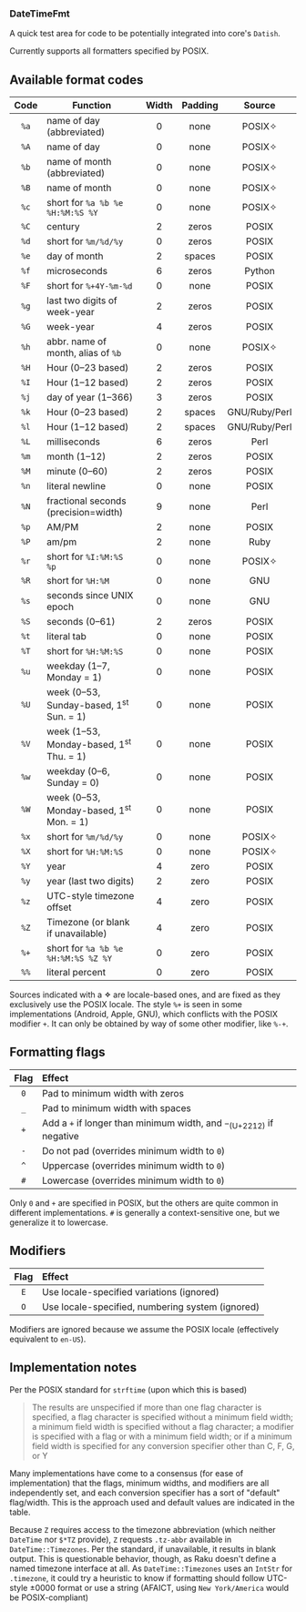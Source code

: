 ### DateTimeFmt

A quick test area for code to be potentially integrated into core's `Datish`.

Currently supports all formatters specified by POSIX.

## Available format codes

| Code   | Function                            | Width | Padding | Source |
|:------:| ----------------------------------- |:-----:|:-------:|:------:|
|  `%a`  | name of day (abbreviated)           |     0 |    none | POSIX✧ |
|  `%A`  | name of day                         |     0 |    none | POSIX✧ |
|  `%b`  | name of month (abbreviated)         |     0 |    none | POSIX✧ |
|  `%B`  | name of month                       |     0 |    none | POSIX✧ |
|  `%c`  | short for `%a %b %e %H:%M:%S %Y`    |     0 |    none | POSIX✧ |
|  `%C`  | century                             |     2 |   zeros | POSIX  |
|  `%d`  | short for `%m/%d/%y`                |     0 |   zeros | POSIX  |
|  `%e`  | day of month                        |     2 |  spaces | POSIX  |
|  `%f`  | microseconds                        |     6 |   zeros | Python | 
|  `%F`  | short for `%+4Y-%m-%d`              |     0 |    none | POSIX  |
|  `%g`  | last two digits of week-year        |     2 |   zeros | POSIX  | 
|  `%G`  | week-year                           |     4 |   zeros | POSIX  | 
|  `%h`  | abbr. name of month, alias of `%b`  |     0 |    none | POSIX✧ |
|  `%H`  | Hour (0–23 based)                   |     2 |   zeros | POSIX  |           
|  `%I`  | Hour (1–12 based)                   |     2 |   zeros | POSIX  |   
|  `%j`  | day of year (1–366)                 |     3 |   zeros | POSIX  |   
|  `%k`  | Hour (0–23 based)                   |     2 |  spaces | GNU/Ruby/Perl |           
|  `%l`  | Hour (1–12 based)                   |     2 |  spaces | GNU/Ruby/Perl |   
|  `%L`  | milliseconds                        |     6 |   zeros | Perl   |   
|  `%m`  | month (1–12)                        |     2 |   zeros | POSIX  |           
|  `%M`  | minute (0–60)                       |     2 |   zeros | POSIX  |   
|  `%n`  | literal newline                     |     0 |    none | POSIX  |   
|  `%N`  | fractional seconds (precision=width)|     9 |    none | Perl   |   
|  `%p`  | AM/PM                               |     2 |    none | POSIX  |   
|  `%P`  | am/pm                               |     2 |    none | Ruby   |   
|  `%r`  | short for `%I:%M:%S %p`             |     0 |    none | POSIX✧ |
|  `%R`  | short for `%H:%M`                   |     0 |    none | GNU    |
|  `%s`  | seconds since UNIX epoch            |     0 |    none | GNU    |
|  `%S`  | seconds (0–61)                      |     2 |   zeros | POSIX  |
|  `%t`  | literal tab                         |     0 |    none | POSIX  |   
|  `%T`  | short for `%H:%M:%S`                |     0 |    none | POSIX  |
|  `%u`  | weekday (1–7, Monday = 1)           |     0 |    none | POSIX  |   
|  `%U`  | week (0–53, Sunday-based, 1<sup>st</sup> Sun. = 1)| 0 | none | POSIX |   
|  `%V`  | week (1–53, Monday-based, 1<sup>st</sup> Thu. = 1)| 0 | none | POSIX |   
|  `%w`  | weekday (0–6, Sunday = 0)           |     0 |    none | POSIX  |   
|  `%W`  | week (0–53, Monday-based, 1<sup>st</sup> Mon. = 1)| 0 | none | POSIX |   
|  `%x`  | short for `%m/%d/%y`                |     0 |    none | POSIX✧ |   
|  `%X`  | short for `%H:%M:%S`                |     0 |    none | POSIX✧ |   
|  `%Y`  | year                                |     4 |    zero | POSIX  |   
|  `%y`  | year (last two digits)              |     2 |    zero | POSIX  |   
|  `%z`  | UTC-style timezone offset           |     4 |    zero | POSIX  |   
|  `%Z`  | Timezone (or blank if unavailable)  |     4 |    zero | POSIX  |   
|  `%+`  | short for `%a %b %e %H:%M:%S %Z %Y` |     0 |    zero | POSIX  |   
|  `%%`  | literal percent                     |     0 |    zero | POSIX  |   

Sources indicated with a **✧** are locale-based ones, and are fixed as they exclusively use the POSIX locale.
The style `%+` is seen in some implementations (Android, Apple, GNU), which conflicts with the POSIX modifier `+`.  It can only be obtained by way of some other modifier, like `%-+`.

## Formatting flags

| Flag | Effect                                                                         |
|:----:|:------------------------------------------------------------------------------ |
| `0`  | Pad to minimum width with zeros                                                |
| `_`  | Pad to minimum width with spaces                                               |
| `+`  | Add a `+` if longer than minimum width, and `−`<sub>(U+2212)</sub> if negative |
| `-`  | Do not pad (overrides minimum width to `0`)                                    |
| `^`  | Uppercase (overrides minimum width to `0`)                                     |
| `#`  | Lowercase (overrides minimum width to `0`)|

Only `0` and `+` are specified in POSIX, but the others are quite common in different implementations. `#` is generally a context-sensitive one, but we generalize it to lowercase.

## Modifiers

| Flag | Effect                                           |
|:----:|:------------------------------------------------ |
| `E`  | Use locale-specified variations (ignored)        |
| `O`  | Use locale-specified, numbering system (ignored) |

Modifiers are ignored because we assume the POSIX locale (effectively equivalent to `en-US`).

## Implementation notes

Per the POSIX standard for `strftime` (upon which this is based)

> The results are unspecified if more than one flag character is specified, a flag character is specified without a minimum field width; a minimum field width is specified without a flag character; a modifier is specified with a flag or with a minimum field width; or if a minimum field width is specified for any conversion specifier other than C, F, G, or Y

Many implementations have come to a consensus (for ease of implementation) that the flags, minimum widths, and modifiers are all independently set, and each conversion specifier has a sort of "default" flag/width.  This is the approach used and default values are indicated in the table.

Because `Z` requires access to the timezone abbreviation (which neither `DateTime` nor `$*TZ` provide), `Z` requests `.tz-abbr` available in `DateTime::Timezones`.  Per the standard, if unavailable, it results in blank output.  This is questionable behavior, though, as Raku doesn't define a named timezone interface at all.  As `DateTime::Timezones` uses an `IntStr` for `.timezone`, it could try a heuristic to know if formatting should follow UTC-style ±0000 format or use a string (AFAICT, using `New York/America` would be POSIX-compliant)
